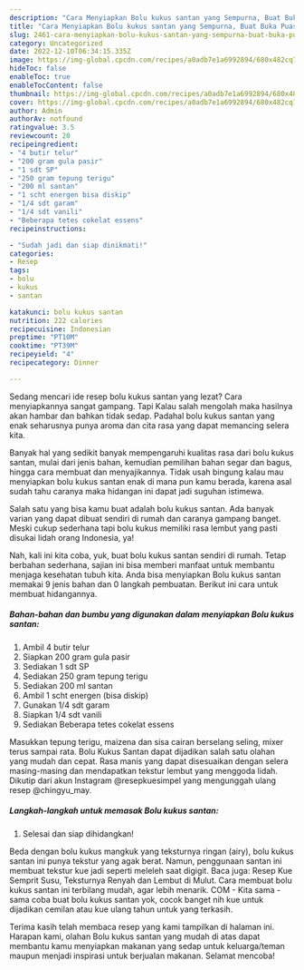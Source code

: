 ```yaml
---
description: "Cara Menyiapkan Bolu kukus santan yang Sempurna, Buat Buka Puasa Bisa Manjain Lidah"
title: "Cara Menyiapkan Bolu kukus santan yang Sempurna, Buat Buka Puasa Bisa Manjain Lidah"
slug: 2461-cara-menyiapkan-bolu-kukus-santan-yang-sempurna-buat-buka-puasa-bisa-manjain-lidah
category: Uncategorized
date: 2022-12-10T06:34:15.335Z
image: https://img-global.cpcdn.com/recipes/a0adb7e1a6992894/680x482cq70/bolu-kukus-santan-foto-resep-utama.jpg
hideToc: false
enableToc: true
enableTocContent: false
thumbnail: https://img-global.cpcdn.com/recipes/a0adb7e1a6992894/680x482cq70/bolu-kukus-santan-foto-resep-utama.jpg
cover: https://img-global.cpcdn.com/recipes/a0adb7e1a6992894/680x482cq70/bolu-kukus-santan-foto-resep-utama.jpg
author: Admin
authorAv: notfound
ratingvalue: 3.5
reviewcount: 20
recipeingredient:
- "4 butir telur"
- "200 gram gula pasir"
- "1 sdt SP"
- "250 gram tepung terigu"
- "200 ml santan"
- "1 scht energen bisa diskip"
- "1/4 sdt garam"
- "1/4 sdt vanili"
- "Beberapa tetes cokelat essens"
recipeinstructions:

- "Sudah jadi dan siap dinikmati!"
categories:
- Resep
tags:
- bolu
- kukus
- santan

katakunci: bolu kukus santan 
nutrition: 222 calories
recipecuisine: Indonesian
preptime: "PT10M"
cooktime: "PT39M"
recipeyield: "4"
recipecategory: Dinner

---
```



Sedang mencari ide resep bolu kukus santan yang lezat? Cara menyiapkannya sangat gampang. Tapi Kalau salah mengolah maka hasilnya akan hambar dan bahkan tidak sedap. Padahal bolu kukus santan yang enak seharusnya punya aroma dan cita rasa yang dapat memancing selera kita.


Banyak hal yang sedikit banyak mempengaruhi kualitas rasa dari bolu kukus santan, mulai dari jenis bahan, kemudian pemilihan bahan segar dan bagus, hingga cara membuat dan menyajikannya. Tidak usah bingung kalau mau menyiapkan bolu kukus santan enak di mana pun kamu berada, karena asal sudah tahu caranya maka hidangan ini dapat jadi suguhan istimewa.

Salah satu yang bisa kamu buat adalah bolu kukus santan. Ada banyak varian yang dapat dibuat sendiri di rumah dan caranya gampang banget. Meski cukup sederhana tapi bolu kukus memiliki rasa lembut yang pasti disukai lidah orang Indonesia, ya!


Nah, kali ini kita coba, yuk, buat bolu kukus santan sendiri di rumah. Tetap berbahan sederhana, sajian ini bisa memberi manfaat untuk membantu menjaga kesehatan tubuh kita. Anda bisa menyiapkan Bolu kukus santan memakai 9 jenis bahan dan 0 langkah pembuatan. Berikut ini cara untuk membuat hidangannya.

<!--inarticleads1-->

##### Bahan-bahan dan bumbu yang digunakan dalam menyiapkan Bolu kukus santan:

1. Ambil 4 butir telur
1. Siapkan 200 gram gula pasir
1. Sediakan 1 sdt SP
1. Sediakan 250 gram tepung terigu
1. Sediakan 200 ml santan
1. Ambil 1 scht energen (bisa diskip)
1. Gunakan 1/4 sdt garam
1. Siapkan 1/4 sdt vanili
1. Sediakan Beberapa tetes cokelat essens


Masukkan tepung terigu, maizena dan sisa cairan berselang seling, mixer terus sampai rata. Bolu Kukus Santan dapat dijadikan salah satu olahan yang mudah dan cepat. Rasa manis yang dapat disesuaikan dengan selera masing-masing dan mendapatkan tekstur lembut yang menggoda lidah. Dikutip dari akun Instagram @resepkuesimpel yang mengunggah ulang resep @chingyu_may. 

<!--inarticleads2-->

##### Langkah-langkah untuk memasak Bolu kukus santan:


1. Selesai dan siap dihidangkan!

Beda dengan bolu kukus mangkuk yang teksturnya ringan (airy), bolu kukus santan ini punya tekstur yang agak berat. Namun, penggunaan santan ini membuat tekstur kue jadi seperti meleleh saat digigit. Baca juga: Resep Kue Semprit Susu, Teksturnya Renyah dan Lembut di Mulut. Cara membuat bolu kukus santan ini terbilang mudah, agar lebih menarik. COM - Kita sama - sama coba buat bolu kukus santan yok, cocok banget nih kue untuk dijadikan cemilan atau kue ulang tahun untuk yang terkasih. 

Terima kasih telah membaca resep yang kami tampilkan di halaman ini. Harapan kami, olahan Bolu kukus santan yang mudah di atas dapat membantu kamu menyiapkan makanan yang sedap untuk keluarga/teman maupun menjadi inspirasi untuk berjualan makanan. Selamat mencoba!
